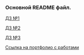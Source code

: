 ### Основной README файл.
[ДЗ №1](https://github.com/Natalliadergay/ylab/blob/main/%D0%94%D0%97%201.md)


[ДЗ №2](https://github.com/Natalliadergay/ylab/blob/main/%D0%94%D0%97%202.md)


[ДЗ №3](https://github.com/Natalliadergay/ylab/blob/main/%D0%94%D0%97%203.md)


[Ссылка на портфолио с работами](https://drive.google.com/drive/folders/1wzGQ9GS_7gLbMdaWO6u2TC-fPXtLkE5z?usp=drive_link)
